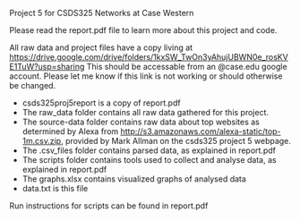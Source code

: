 Project 5 for CSDS325 Networks at Case Western

Please read the report.pdf file to learn more about this project and code.

All raw data and project files have a copy living at https://drive.google.com/drive/folders/1kxSW_TwOn3yAhujUBWN0e_rosKVE1TuW?usp=sharing
This should be accessable from an @case.edu google account. Please let me know if this link is not working or should otherwise be changed.

- csds325proj5report is a copy of report.pdf 
- The raw_data folder contains all raw data gathered for this project. 
- The source-data folder contains raw data about top websites as determined by Alexa from http://s3.amazonaws.com/alexa-static/top-1m.csv.zip, provided by Mark Allman on the csds325 project 5 webpage.
- The .csv_files folder contains parsed data, as explained in report.pdf
- The scripts folder contains tools used to collect and analyse data, as explained in report.pdf
- The graphs.xlsx contains visualized graphs of analysed data
- data.txt is this file

Run instructions for scripts can be found in report.pdf

